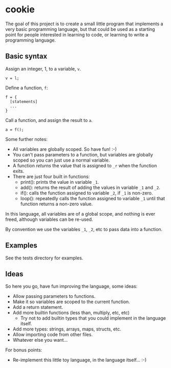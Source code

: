 # cookie

The goal of this project is to create a small little program that implements a very basic
programming language, but that could be used as a starting point for people interested in
learning to code, or learning to write a programming language.


## Basic syntax

Assign an integer, 1, to a variable, `v`.
```
v = l;
```

Define a function, `f`:
```
f = {
  [statements]
  ...
}
```

Call a function, and assign the result to `a`.
```
a = f();
```

Some further notes:
- All variables are globally scoped. So have fun!  :-)
- You can't pass parameters to a function, but variables are globally scoped so you can
  just use a normal variable.
- A function *returns* the value that is assigned to `_r` when the function exits.
- There are just four built in functions:
  - print(): prints the value in variable `_1`.
  - add(): returns the result of adding the values in variable `_1` and `_2`.
  - if(): calls the function assigned to variable `_2`, if `_1` is non-zero.
  - loop(): repeatedly calls the function assigned to variable `_1` until that function
    returns a non-zero value.


In this language, all variables are of a global scope, and nothing is ever freed,
although variables can be re-used.

By convention we use the variables `_1`, `_2`, etc to pass data into a function.


## Examples

See the tests directory for examples.


## Ideas

So here you go, have fun improving the language, some ideas:
- Allow passing parameters to functions.
- Make it so variables are scoped to the current function.
- Add a return statement.
- Add more builtin functions (less than, multiply, etc, etc)
  - Try not to add builtin types that you could implement in the language itself.
- Add more types: strings, arrays, maps, structs, etc.
- Allow importing code from other files.
- Whatever else you want...

For bonus points:
- Re-implement this little toy language, in the language itself...  :-)
